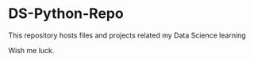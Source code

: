 # DS-Python-Repo
This repository hosts files and projects related my Data Science learning

Wish me luck. 
